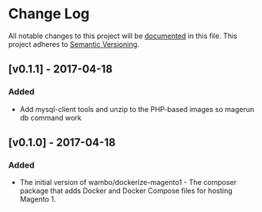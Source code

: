 # Change Log
All notable changes to this project will be [documented](http://keepachangelog.com/) in this file.
This project adheres to [Semantic Versioning](http://semver.org/).

## [v0.1.1] - 2017-04-18

### Added
- Add mysql-client tools and unzip to the PHP-based images so magerun db command work

## [v0.1.0] - 2017-04-18

### Added

- The initial version of wambo/dockerize-magento1 - The composer package that adds Docker and Docker Compose files for hosting Magento 1.
